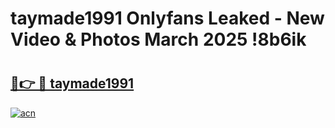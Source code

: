 # taymade1991 Onlyfans Leaked - New Video & Photos March 2025 !8b6ik

# <h2><a href="https://qobm6m.iuczelnia.edu.pl?title=taymade1991&ref=8b6ik">🔗👉 🔴 taymade1991</a></h2>

[![acn](https://github.com/user-attachments/assets/0f9c940e-d8b0-45ae-aac7-cd30a18b3e1c)](https://qobm6m.iuczelnia.edu.pl?title=taymade1991&ref=8b6ik)

